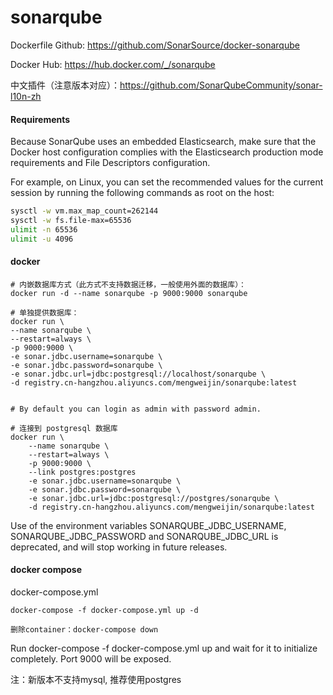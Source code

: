 # sonarqube

Dockerfile Github: https://github.com/SonarSource/docker-sonarqube

Docker Hub: https://hub.docker.com/_/sonarqube

中文插件（注意版本对应）：https://github.com/SonarQubeCommunity/sonar-l10n-zh

#### Requirements
Because SonarQube uses an embedded Elasticsearch, make sure that the Docker host configuration complies with the Elasticsearch production mode requirements and File Descriptors configuration.

For example, on Linux, you can set the recommended values for the current session by running the following commands as root on the host:

```bash
sysctl -w vm.max_map_count=262144
sysctl -w fs.file-max=65536
ulimit -n 65536
ulimit -u 4096
```

#### docker
```
# 内嵌数据库方式（此方式不支持数据迁移，一般使用外面的数据库）：
docker run -d --name sonarqube -p 9000:9000 sonarqube

# 单独提供数据库：
docker run \
--name sonarqube \
--restart=always \
-p 9000:9000 \
-e sonar.jdbc.username=sonarqube \
-e sonar.jdbc.password=sonarqube \
-e sonar.jdbc.url=jdbc:postgresql://localhost/sonarqube \
-d registry.cn-hangzhou.aliyuncs.com/mengweijin/sonarqube:latest
    
    
# By default you can login as admin with password admin.

# 连接到 postgresql 数据库
docker run \
    --name sonarqube \
    --restart=always \
    -p 9000:9000 \
    --link postgres:postgres 
    -e sonar.jdbc.username=sonarqube \
    -e sonar.jdbc.password=sonarqube \
    -e sonar.jdbc.url=jdbc:postgresql://postgres/sonarqube \
    -d registry.cn-hangzhou.aliyuncs.com/mengweijin/sonarqube:latest
```

Use of the environment variables SONARQUBE_JDBC_USERNAME, SONARQUBE_JDBC_PASSWORD and SONARQUBE_JDBC_URL is deprecated, and will stop working in future releases.

#### docker compose
docker-compose.yml

```
docker-compose -f docker-compose.yml up -d

删除container：docker-compose down 
```

Run docker-compose -f docker-compose.yml up and wait for it to initialize completely. Port 9000 will be exposed.

注：新版本不支持mysql, 推荐使用postgres

